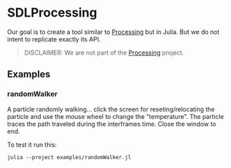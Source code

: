 # SDLProcessing

<!-- [![CI](https://github.com/Entropy2D/SDLProcessing.jl/actions/workflows/CI.yml/badge.svg)](https://github.com/Entropy2D/SDLProcessing.jl/actions/workflows/CI.yml) -->
<!-- TODO: Make CODECOV work -->
<!-- [![Coverage](https://codecov.io/gh/Entropy2D/SDLProcessing.jl/branch/main/graph/badge.svg)](https://codecov.io/gh/Entropy2D/SDLProcessing.jl) -->

Our goal is to create a tool similar to [Processing](https://processing.org) but in Julia. But we do not intent to replicate exactly its API.

> DISCLAIMER: We are not part of the [Processing](https://processing.org) project.

## Examples

### randomWalker

A particle randomly walking... click the screen for reseting/relocating the particle and use the mouse wheel to change the "temperature".
The particle traces the path traveled during the interframes time.
Close the window to end.

To test it run this:
```batch
julia --project examples/randomWalker.jl
```
